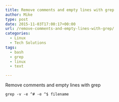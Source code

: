 ```yaml
---
title: Remove comments and empty lines with grep
author: Mike
type: post
date: 2015-11-03T17:00:17+00:00
url: /remove-comments-and-empty-lines-with-grep/
categories:
  - Linux
  - Tech Solutions
tags:
  - bash
  - grep
  - linux
  - text

---
```

Remove comments and empty lines with grep

<pre class="wp-block-code"><code>grep -v -e ^# -e ^$ filename</code></pre>